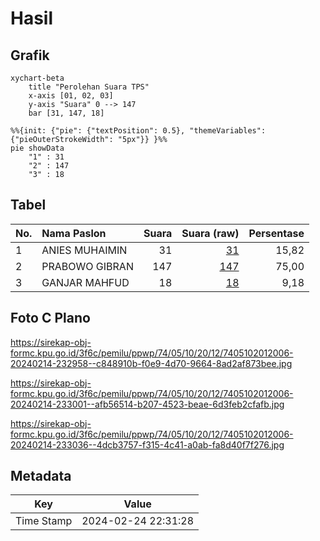 # Hasil

## Grafik

```mermaid
xychart-beta
    title "Perolehan Suara TPS"
    x-axis [01, 02, 03]
    y-axis "Suara" 0 --> 147
    bar [31, 147, 18]
```

```mermaid
%%{init: {"pie": {"textPosition": 0.5}, "themeVariables": {"pieOuterStrokeWidth": "5px"}} }%%
pie showData
    "1" : 31
    "2" : 147
    "3" : 18
```

## Tabel

| No. | Nama Paslon    | Suara | Suara (raw) | Persentase |
|:--- |:-------------- | -----:| -----------:| ----------:|
| 1   | ANIES MUHAIMIN | 31    | [31][p-1]   | 15,82      |
| 2   | PRABOWO GIBRAN | 147   | [147][p-2]  | 75,00      |
| 3   | GANJAR MAHFUD  | 18    | [18][p-3]   | 9,18       |


[p-1]: https://github.com/gigit-pemilu/pemilu-2024-74-sulawesi-tenggara/blob/main/pilpres/hitung-suara/sub/74-sulawesi-tenggara/sub/05-konawe-selatan/sub/10-moramo/sub/2012-marga-citta/sub/006-tps/sub/paslon-1.txt
[p-2]: https://github.com/gigit-pemilu/pemilu-2024-74-sulawesi-tenggara/blob/main/pilpres/hitung-suara/sub/74-sulawesi-tenggara/sub/05-konawe-selatan/sub/10-moramo/sub/2012-marga-citta/sub/006-tps/sub/paslon-2.txt
[p-3]: https://github.com/gigit-pemilu/pemilu-2024-74-sulawesi-tenggara/blob/main/pilpres/hitung-suara/sub/74-sulawesi-tenggara/sub/05-konawe-selatan/sub/10-moramo/sub/2012-marga-citta/sub/006-tps/sub/paslon-3.txt

## Foto C Plano

https://sirekap-obj-formc.kpu.go.id/3f6c/pemilu/ppwp/74/05/10/20/12/7405102012006-20240214-232958--c848910b-f0e9-4d70-9664-8ad2af873bee.jpg

https://sirekap-obj-formc.kpu.go.id/3f6c/pemilu/ppwp/74/05/10/20/12/7405102012006-20240214-233001--afb56514-b207-4523-beae-6d3feb2cfafb.jpg

https://sirekap-obj-formc.kpu.go.id/3f6c/pemilu/ppwp/74/05/10/20/12/7405102012006-20240214-233036--4dcb3757-f315-4c41-a0ab-fa8d40f7f276.jpg


## Metadata

| Key        | Value               |
| ---------- | ------------------- |
| Time Stamp | 2024-02-24 22:31:28 |



